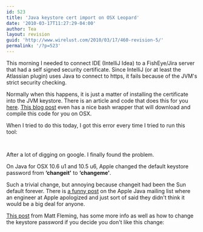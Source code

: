 ```yaml
---
id: 523
title: 'Java keystore cert import on OSX Leopard'
date: '2010-03-17T11:27:29-04:00'
author: Tea
layout: revision
guid: 'http://www.wirelust.com/2010/03/17/460-revision-5/'
permalink: '/?p=523'
---
```


This morning I needed to connect IDE (IntelliJ Idea) to a FishEye/Jira server that had a self signed security certificate. Since IntelliJ (or at least the Atlassian plugin) uses Java to connect to https, it fails because of the JVM's strict security checking.

Normally when this happens, it is just a matter of installing the certificate into the JVM keystore. There is an article and code that does this for you [here](http://blogs.sun.com/andreas/entry/no_more_unable_to_find). [This blog post](http://louise.hu/poet/?p=3069) even has a nice bash wrapper that will download and compile this code for you on OSX.

When I tried to do this today, I got this error every time I tried to run this tool:

```php
 
```

After a lot of digging on google. I finally found the problem.

On Java for OSX 10.6 u1 and 10.5 u6, Apple changed the default keystore password from **‘changeit'** to **‘changeme'**.

Such a trivial change, but annoying because changeit had been the Sun default forever. There is [a funny post](http://lists.apple.com/archives/java-dev/2009/Dec/msg00105.html) on the Apple Java mailing list where an engineer at Apple apologized and just sort of said they didn't think it would be a big deal for anyone.

[This post](http://mattfleming.com/node/310) from Matt Fleming, has some more info as well as how to change the keystore password if you decide you don't like this change:

```bash
 
```